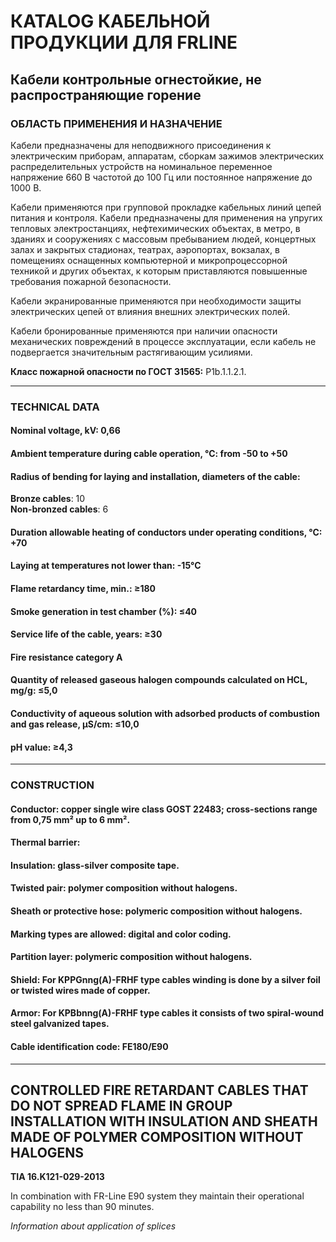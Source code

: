 # КATALOG КАБЕЛЬНОЙ ПРОДУКЦИИ ДЛЯ FRLINE

## Кабели контрольные огнестойкие, не распространяющие горение

### ОБЛАСТЬ ПРИМЕНЕНИЯ И НАЗНАЧЕНИЕ  
Кабели предназначены для неподвижного присоединения к 
электрическим приборам, аппаратам, сборкам зажимов электрических распределительных устройств на номинальное переменное 
напряжение 660 В частотой до 100 Гц или постоянное напряжение до 1000 В.

Кабели применяются при групповой прокладке кабельных линий 
цепей питания и контроля. Кабели предназначены для применения на упругих тепловых электростанциях, нефтехимических 
объектах, в метро, в зданиях и сооружениях с массовым пребыванием людей, концертных залах и закрытых стадионах, театрах, 
аэропортах, вокзалах, в помещениях оснащенных компьютерной и микропроцессорной техникой и других объектах, к которым 
приставляются повышенные требования пожарной безопасности.

Кабели экранированные применяются при необходимости защиты 
электрических цепей от влияния внешних электрических полей.

Кабели бронированные применяются при наличии опасности механических повреждений в процессе эксплуатации, если кабель не 
подвергается значительным растягивающим усилиями.

**Класс пожарной опасности по ГОСТ 31565:** P1b.1.1.2.1.

---

### TECHNICAL DATA  

#### Nominal voltage, kV: 0,66  
#### Ambient temperature during cable operation, °C: from -50 to +50  
#### Radius of bending for laying and installation, diameters of the cable:  
   **Bronze cables**: 10  
   **Non-bronzed cables**: 6  
   
#### Duration allowable heating of conductors under operating conditions, °C: +70  
#### Laying at temperatures not lower than: -15°C  
#### Flame retardancy time, min.: ≥180  
#### Smoke generation in test chamber (%): ≤40  
#### Service life of the cable, years: ≥30  
#### Fire resistance category A  
#### Quantity of released gaseous halogen compounds calculated on HCL, mg/g: ≤5,0  
#### Conductivity of aqueous solution with adsorbed products of combustion and gas release, μS/cm: ≤10,0  
#### pH value: ≥4,3  
  
---
### CONSTRUCTION 

#### Conductor: copper single wire class GOST 22483; cross-sections range from 0,75 mm² up to 6 mm².  
#### Thermal barrier:  
#### Insulation: glass-silver composite tape.  
#### Twisted pair: polymer composition without halogens.  
#### Sheath or protective hose: polymeric composition without halogens.  
#### Marking types are allowed: digital and color coding.  
#### Partition layer: polymeric composition without halogens.  
#### Shield: For KPPGnng(A)-FRHF type cables winding is done by a silver foil or twisted wires made of copper.  
#### Armor: For KPBbnng(A)-FRHF type cables it consists of two spiral-wound steel galvanized tapes.  
#### Cable identification code: FE180/E90  
---
## CONTROLLED FIRE RETARDANT CABLES THAT DO NOT SPREAD FLAME IN GROUP INSTALLATION WITH INSULATION AND SHEATH MADE OF POLYMER COMPOSITION WITHOUT HALOGENS  
**TIA 16.K121-029-2013**

In combination with FR-Line E90 system they maintain their operational capability no less than 90 minutes.  

*Information about application of splices*
